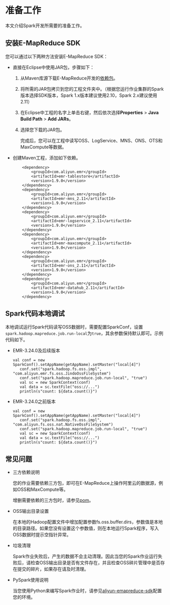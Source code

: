 # 准备工作

本文介绍Spark开发所需要的准备工作。

## 安装E-MapReduce SDK

您可以通过以下两种方法安装E-MapReduce SDK：

-   直接在Eclipse中使用JAR包，步骤如下：
    1.  从Maven库源下载E-MapReduce开发的[依赖包](http://mvnrepository.com/search?q=com.aliyun.emr)。
    2.  将所需的JAR包拷贝到您的工程文件夹中。（根据您运行作业集群的Spark版本选择SDK版本，Spark 1.x版本建议使用2.10，Spark 2.x建议使用2.11）
    3.  在Eclipse中工程的名字上单击右键，然后依次选择**Properties** \> **Java Build Path** \> **Add JARs**。
    4.  选择您下载的JAR包。

        完成后，您可以在工程中读写OSS、LogService、MNS、ONS、OTS和MaxCompute等数据。

-   创建Maven工程，添加如下依赖。

    ```
        <dependency>
            <groupId>com.aliyun.emr</groupId>
            <artifactId>emr-tablestore</artifactId>
            <version>1.9.0</version>
        </dependency>
        <dependency>
            <groupId>com.aliyun.emr</groupId>
            <artifactId>emr-mns_2.11</artifactId>
            <version>1.9.0</version>
        </dependency>
        <dependency>
            <groupId>com.aliyun.emr</groupId>
            <artifactId>emr-logservice_2.11</artifactId>
            <version>1.9.0</version>
        </dependency>
        <dependency>
            <groupId>com.aliyun.emr</groupId>
            <artifactId>emr-maxcompute_2.11</artifactId>
            <version>1.9.0</version>
        </dependency>
        <dependency>
            <groupId>com.aliyun.emr</groupId>
            <artifactId>emr-ons_2.11</artifactId>
            <version>1.9.0</version>
        </dependency>
        <dependency>
            <groupId>com.aliyun.emr</groupId>
            <artifactId>emr-datahub_2.11</artifactId>
            <version>1.9.0</version>
        </dependency>
    ```


## Spark代码本地调试

本地调试运行Spark代码读写OSS数据时，需要配置SparkConf，设置`spark.hadoop.mapreduce.job.run-local`为`true`，其余参数保持默认即可。示例代码如下。

-   EMR-3.24.0及后续版本

    ```
    val conf = new SparkConf().setAppName(getAppName).setMaster("local[4]")
       conf.set("spark.hadoop.fs.oss.impl", "com.aliyun.emr.fs.oss.JindoOssFileSystem")
       conf.set("spark.hadoop.mapreduce.job.run-local", "true")
       val sc = new SparkContext(conf) 
       val data = sc.textFile("oss://...")
       println(s"count: ${data.count()}")
    ```

-   EMR-3.24.0之前版本

    ```
    val conf = new SparkConf().setAppName(getAppName).setMaster("local[4]")
       conf.set("spark.hadoop.fs.oss.impl", "com.aliyun.fs.oss.nat.NativeOssFileSystem")
       conf.set("spark.hadoop.mapreduce.job.run-local", "true")
       val sc = new SparkContext(conf) 
       val data = sc.textFile("oss://...")
       println(s"count: ${data.count()}")
    ```


## 常见问题

-   三方依赖说明

    您的作业需要依赖三方包，即可在E-MapReduce上操作阿里云的数据源，例如OSS和MaxCompute等。

    增删需要依赖的三方包时，请参见[pom](https://github.com/aliyun/aliyun-emapreduce-demo/blob/master/pom.xml)。

-   OSS输出目录设置

    在本地的Hadoop配置文件中增加配置参数fs.oss.buffer.dirs，参数值是本地的目录路径。如果您没有设置这个参数值，则在本地运行Spark程序，写入OSS数据时提示空指针异常。

-   垃圾清理

    Spark作业失败后，产生的数据不会主动清理。因此当您的Spark作业运行失败后，请检查OSS输出目录是否有文件存在，并且检查OSS碎片管理中是否存在提交的碎片，如果存在请及时清理。

-   PySpark使用说明

    当您使用Python来编写Spark作业时，请参见[aliyun-emapreduce-sdk](https://github.com/aliyun/aliyun-emapreduce-sdk/blob/master/docs/how_to_run_spark_with_python_sdk.md)配置您的环境。


